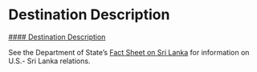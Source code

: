 # Destination Description

[#### Destination Description](javascript:void(0); "Destination Description")

See the Department of State’s [Fact Sheet on Sri Lanka](https://www.state.gov/u-s-relations-with-sri-lanka/) for information on U.S.- Sri Lanka relations.